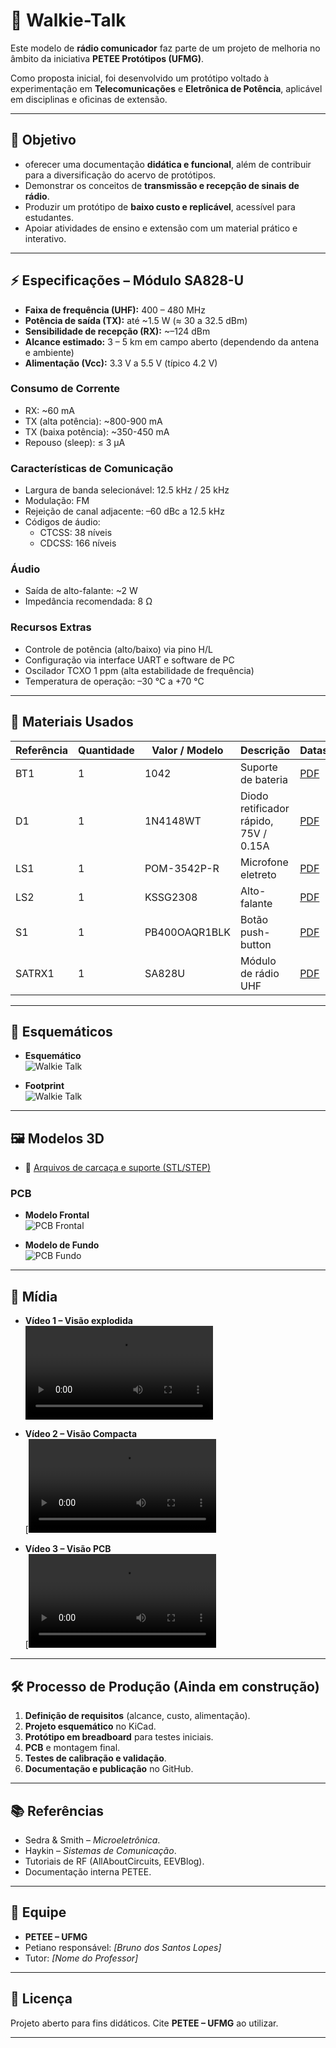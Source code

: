 # 📡 Walkie-Talk
Este modelo de **rádio comunicador** faz parte de um projeto de melhoria no âmbito da iniciativa **PETEE Protótipos (UFMG)**.  

Como proposta inicial, foi desenvolvido um protótipo voltado à experimentação em **Telecomunicações** e **Eletrônica de Potência**, aplicável em disciplinas e oficinas de extensão.  

---

## 📌 Objetivo 
- oferecer uma documentação **didática e funcional**, além de contribuir para a diversificação do acervo de protótipos.  
- Demonstrar os conceitos de **transmissão e recepção de sinais de rádio**.  
- Produzir um protótipo de **baixo custo e replicável**, acessível para estudantes.  
- Apoiar atividades de ensino e extensão com um material prático e interativo.  

---

## ⚡ Especificações – Módulo SA828-U

- **Faixa de frequência (UHF):** 400 – 480 MHz  
- **Potência de saída (TX):** até ~1.5 W (≈ 30 a 32.5 dBm)  
- **Sensibilidade de recepção (RX):** ~–124 dBm  
- **Alcance estimado:** 3 – 5 km em campo aberto (dependendo da antena e ambiente)  
- **Alimentação (Vcc):** 3.3 V a 5.5 V (típico 4.2 V)  

### Consumo de Corrente
- RX: ~60 mA  
- TX (alta potência): ~800-900 mA  
- TX (baixa potência): ~350-450 mA  
- Repouso (sleep): ≤ 3 µA  

### Características de Comunicação
- Largura de banda selecionável: 12.5 kHz / 25 kHz  
- Modulação: FM  
- Rejeição de canal adjacente: –60 dBc a 12.5 kHz  
- Códigos de áudio:  
  - CTCSS: 38 níveis  
  - CDCSS: 166 níveis  

### Áudio
- Saída de alto-falante: ~2 W  
- Impedância recomendada: 8 Ω  

### Recursos Extras
- Controle de potência (alto/baixo) via pino H/L  
- Configuração via interface UART e software de PC  
- Oscilador TCXO 1 ppm (alta estabilidade de frequência)  
- Temperatura de operação: –30 °C a +70 °C  


---

## 🧰 Materiais Usados
| Referência | Quantidade | Valor / Modelo | Descrição                             | Datasheet                                                   |
| ---------- | ---------- | -------------- | ------------------------------------- | ----------------------------------------------------------- |
| BT1        | 1          | 1042           | Suporte de bateria                    | [PDF](https://www.diodes.com/assets/Datasheets/ds30396.pdf) |
| D1         | 1          | 1N4148WT       | Diodo retificador rápido, 75V / 0.15A | [PDF](https://www.diodes.com/assets/Datasheets/ds30396.pdf) |
| LS1        | 1          | POM-3542P-R    | Microfone eletreto                    | [PDF](https://www.diodes.com/assets/Datasheets/ds30396.pdf) |
| LS2        | 1          | KSSG2308       | Alto-falante                          | [PDF](https://www.diodes.com/assets/Datasheets/ds30396.pdf) |
| S1         | 1          | PB400OAQR1BLK  | Botão push-button                     | [PDF](https://www.diodes.com/assets/Datasheets/ds30396.pdf) |
| SATRX1     | 1          | SA828U         | Módulo de rádio UHF                   | [PDF](https://www.diodes.com/assets/Datasheets/ds30396.pdf) |

---

## 📐 Esquemáticos
- **Esquemático**  
  ![Walkie Talk](https://github.com/hitcode47/Walkie-Talk/blob/main/Imagens%20e%20esquem%C3%A1ticos/esquem%C3%A1tico_WT.png)  

- **Footprint**  
  ![Walkie Talk](https://github.com/hitcode47/Walkie-Talk/blob/main/Imagens%20e%20esquem%C3%A1ticos/esquem%C3%A1tico_footprint_WT.png)  


---
## 🖼️ Modelos 3D  

- 📂 [Arquivos de carcaça e suporte (STL/STEP)](./3d_models)  

### PCB  

- **Modelo Frontal**  
  ![PCB Frontal](https://github.com/hitcode47/Walkie-Talk/blob/main/Imagens%20e%20esquem%C3%A1ticos/walkie%20talk.png)  

- **Modelo de Fundo**  
  ![PCB Fundo](https://github.com/hitcode47/Walkie-Talk/blob/main/Imagens%20e%20esquem%C3%A1ticos/walkie%20talk_back.png)  


---

## 🎥 Mídia  

- **Vídeo 1 – Visão explodida**  
  ![Vídeo 1](https://github.com/hitcode47/Walkie-Talk/blob/main/V%C3%ADdeos/take1%20-%20vis%C3%A3o%20explidida.mkv)

- **Vídeo 2 – Visão Compacta**  
  [![Vídeo 2](https://github.com/hitcode47/Walkie-Talk/blob/main/V%C3%ADdeos/take2%20-%20vis%C3%A3o%20compacta.mkv)  

- **Vídeo 3 – Visão PCB**  
  [![Vídeo 3](https://github.com/hitcode47/Walkie-Talk/blob/main/V%C3%ADdeos/take3%20-%20vis%C3%A3o%20placa%20de%20circuito.mkv)  
  

---

## 🛠️ Processo de Produção (Ainda em construção)
1. **Definição de requisitos** (alcance, custo, alimentação).  
2. **Projeto esquemático** no KiCad.  
3. **Protótipo em breadboard** para testes iniciais.  
4. **PCB** e montagem final.  
5. **Testes de calibração e validação**.  
6. **Documentação e publicação** no GitHub.  

---

## 📚 Referências
- Sedra & Smith – *Microeletrônica*.  
- Haykin – *Sistemas de Comunicação*.  
- Tutoriais de RF (AllAboutCircuits, EEVBlog).  
- Documentação interna PETEE.  

---

## 👥 Equipe
- **PETEE – UFMG**  
- Petiano responsável: *[Bruno dos Santos Lopes]*  
- Tutor: *[Nome do Professor]*  

---

## 📢 Licença
Projeto aberto para fins didáticos. Cite **PETEE – UFMG** ao utilizar.  

---
